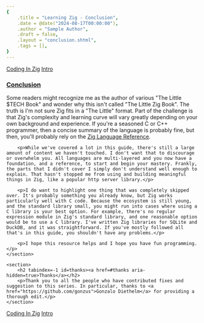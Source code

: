 ```yaml
---
{
    .title = "Learning Zig - Conclusion",
    .date = @date("2024-08-17T00:00:00"),
    .author = "Sample Author",
    .draft = false,
    .layout = "conclusion.shtml",
    .tags = [],
}  
--- 
```


<div class=pager>
	<a class=prev href=/learning_zig/coding_in_zig/>Coding In Zig</a>
	<a class=home href=/learning_zig/>Intro</a>
	<span></span>
</div>

<article>
	<section>
		<h1 tabindex=-1 id=coding><a href=#coding aria-hidden=true>Conclusion</a></h1>
		<p>Some readers might recognize me as the author of various "The Little $TECH Book" and wonder why this isn't called "The Little Zig Book". The truth is I'm not sure Zig fits in a "The Little" format. Part of the challenge is that Zig's complexity and learning curve will vary greatly depending on your own background and experience. If you're a seasoned C or C++ programmer, then a concise summary of the language is probably fine, but then, you'll probably rely on the <a href="https://ziglang.org/documentation/master/">Zig Language Reference</a>.</p>

		<p>While we've covered a lot in this guide, there's still a large amount of content we haven't touched. I don't want that to discourage or overwhelm you. All languages are multi-layered and you now have a foundation, and a reference, to start and begin your mastery. Frankly, the parts that I didn't cover I simply don't understand well enough to explain. That hasn't stopped me from using and building meaningful things in Zig, like a popular http server library.</p>

		<p>I do want to highlight one thing that was completely skipped over. It's probably something you already know, but Zig works particularly well with C code. Because the ecosystem is still young, and the standard library small, you might run into cases where using a C library is your best option. For example, there's no regular expression module in Zig's standard library, and one reasonable option would be to use a C library. I've written Zig libraries for SQLite and DuckDB, and it was straightforward. If you've mostly followed all that's in this guide, you shouldn't have any problems.</p>

		<p>I hope this resource helps and I hope you have fun programming.</p>
	</section>

	<section>
		<h2 tabindex=-1 id=thanks><a href=#thanks aria-hidden=true>Thanks</a></h2>
		<p>Thank you to all the people who have contributed fixes and suggestion to this series. In particular, thanks to <a href="https://github.com/gonzus">Gonzalo Diethelm</a> for providing a thorough edit.</p>
	</section>
</article>

<div class=pager>
	<a class=prev href=/learning_zig/coding_in_zig/>Coding In Zig</a>
	<a class=home href=/learning_zig/>Intro</a>
	<span></span>
</div>